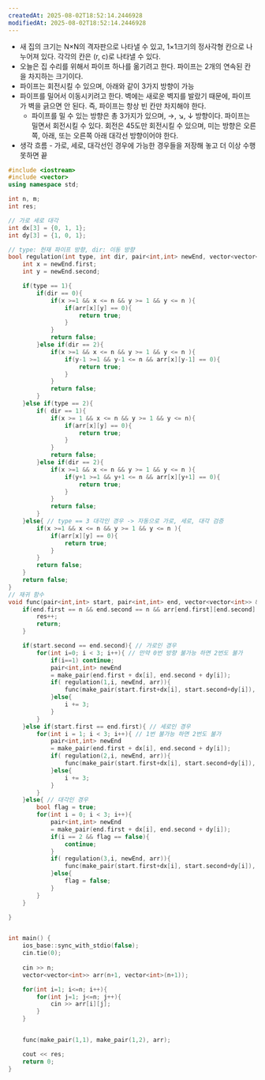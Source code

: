 ```yaml
---
createdAt: 2025-08-02T18:52:14.2446928
modifiedAt: 2025-08-02T18:52:14.2446928
---
```

- 새 집의 크기는 N×N의 격자판으로 나타낼 수 있고, 1×1크기의 정사각형 칸으로 나누어져 있다. 각각의 칸은 (r, c)로 나타낼 수 있다.
- 오늘은 집 수리를 위해서 파이프 하나를 옮기려고 한다. 파이프는 2개의 연속된 칸을 차지하는 크기이다.
- 파이프는 회전시킬 수 있으며, 아래와 같이 3가지 방향이 가능
- 파이프를 밀어서 이동시키려고 한다. 벽에는 새로운 벽지를 발랐기 때문에, 파이프가 벽을 긁으면 안 된다. 즉, 파이프는 항상 빈 칸만 차지해야 한다.
	- 파이프를 밀 수 있는 방향은 총 3가지가 있으며, →, ↘, ↓ 방향이다. 파이프는 밀면서 회전시킬 수 있다. 회전은 45도만 회전시킬 수 있으며, 미는 방향은 오른쪽, 아래, 또는 오른쪽 아래 대각선 방향이어야 한다.
- 생각 흐름
		- 가로, 세로, 대각선인 경우에 가능한 경우들을 저장해 놓고 더 이상 수행 못하면 끝 

	

``` c++
#include <iostream>
#include <vector>
using namespace std;

int n, m;
int res;

// 가로 세로 대각
int dx[3] = {0, 1, 1};
int dy[3] = {1, 0, 1};

// type: 헌재 파이프 방향, dir: 이동 방향
bool regulation(int type, int dir, pair<int,int> newEnd, vector<vector<int>> &arr){
	int x = newEnd.first;
	int y = newEnd.second;

	if(type == 1){
		if(dir == 0){
			if(x >=1 && x <= n && y >= 1 && y <= n ){
				if(arr[x][y] == 0){
					return true;
				}
			}
			return false;
		}else if(dir == 2){
			if(x >=1 && x <= n && y >= 1 && y <= n ){
				if(y-1 >=1 && y-1 <= n && arr[x][y-1] == 0){
					return true;
				}
			}
			return false;
		}
	}else if(type == 2){
		if( dir == 1){
			if(x >= 1 && x <= n && y >= 1 && y <= n){
				if(arr[x][y] == 0){
					return true;
				}
			}
			return false;
		}else if(dir == 2){
			if(x >=1 && x <= n && y >= 1 && y <= n ){
				if(y+1 >=1 && y+1 <= n && arr[x][y+1] == 0){
					return true;
				}
			}
			return false;
		}
	}else{ // type == 3 대각인 경우 -> 자동으로 가로, 세로, 대각 검증 
		if(x >=1 && x <= n && y >= 1 && y <= n ){
			if(arr[x][y] == 0){
				return true;
			}
		}
		return false;
	}
	return false;
}
// 재귀 함수
void func(pair<int,int> start, pair<int,int> end, vector<vector<int>> &arr){
	if(end.first == n && end.second == n && arr[end.first][end.second] == 0){
		res++;
		return;
	}

	if(start.second == end.second){ // 가로인 경우
		for(int i=0; i < 3; i++){ // 만약 0번 방향 불가능 하면 2번도 불가 
			if(i==1) continue;
			pair<int,int> newEnd 
			= make_pair(end.first + dx[i], end.second + dy[i]);
			if( regulation(1,i, newEnd, arr)){
				func(make_pair(start.first+dx[i], start.second+dy[i]), newEnd, arr);
			}else{
				i += 3;
			}
		}	
	}else if(start.first == end.first){ // 세로인 경우
		for(int i = 1; i < 3; i++){ // 1번 불가능 하면 2번도 불가
			pair<int,int> newEnd 
			= make_pair(end.first + dx[i], end.second + dy[i]);
			if( regulation(2,i, newEnd, arr)){
				func(make_pair(start.first+dx[i], start.second+dy[i]), newEnd, arr);
			}else{
				i += 3;
			}
		}
	}else{ // 대각인 경우
		bool flag = true; 
		for(int i = 0; i < 3; i++){
			pair<int,int> newEnd 
			= make_pair(end.first + dx[i], end.second + dy[i]);
			if(i == 2 && flag == false){
				continue;
			}
			if( regulation(3,i, newEnd, arr)){
				func(make_pair(start.first+dx[i], start.second+dy[i]), newEnd, arr);
			}else{
				flag = false;
			}
		}
	}

}


int main() {
    ios_base::sync_with_stdio(false);
    cin.tie(0);
    
	cin >> n;
	vector<vector<int>> arr(n+1, vector<int>(n+1));

	for(int i=1; i<=n; i++){
		for(int j=1; j<=n; j++){
			cin >> arr[i][j];		
		}
	}


	func(make_pair(1,1), make_pair(1,2), arr);

	cout << res;
	return 0;
}

```
